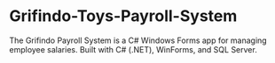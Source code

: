 # Grifindo-Toys-Payroll-System
The Grifindo Payroll System is a C# Windows Forms app for managing employee salaries. Built with C# (.NET), WinForms, and SQL Server.
